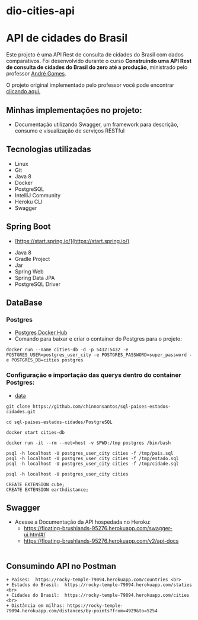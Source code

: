 # dio-cities-api
# API de cidades do Brasil

Este projeto é uma API Rest de consulta de cidades do Brasil com dados comparativos. Foi desenvolvido durante
o curso **Construindo uma API Rest de consulta de cidades do Brasil do zero até a produção**, ministrado
pelo professor <a href="https://www.linkedin.com/in/andreluisgomes/" target="_blank">André Gomes</a>.

O projeto original implementado pelo professor você pode encontrar
<a href="https://github.com/andrelugomes/digital-innovation-one/tree/master/cities-api" target="_blank">clicando aqui.</a>

## Minhas implementações no projeto:
* Documentação utilizando Swagger, um framework para descrição, consumo e visualização de serviços RESTful

## Tecnologias utilizadas

* Linux
* Git
* Java 8
* Docker
* PostgreSQL
* IntelliJ Community
* Heroku CLI
* Swagger

## Spring Boot

* [https://start.spring.io/](https://start.spring.io/)

+ Java 8
+ Gradle Project
+ Jar
+ Spring Web
+ Spring Data JPA
+ PostgreSQL Driver

## DataBase

### Postgres

* [Postgres Docker Hub](https://hub.docker.com/_/postgres)
* Comando para baixar e criar o container do Postgres para o projeto:

```shell script
docker run --name cities-db -d -p 5432:5432 -e POSTGRES_USER=postgres_user_city -e POSTGRES_PASSWORD=super_password -e POSTGRES_DB=cities postgres
```

### Configuração e importação das querys dentro do container Postgres:

* [data](https://github.com/chinnonsantos/sql-paises-estados-cidades/tree/master/PostgreSQL)

```shell script
git clone https://github.com/chinnonsantos/sql-paises-estados-cidades.git

cd sql-paises-estados-cidades/PostgreSQL

docker start cities-db

docker run -it --rm --net=host -v $PWD:/tmp postgres /bin/bash

psql -h localhost -U postgres_user_city cities -f /tmp/pais.sql
psql -h localhost -U postgres_user_city cities -f /tmp/estado.sql
psql -h localhost -U postgres_user_city cities -f /tmp/cidade.sql

psql -h localhost -U postgres_user_city cities

CREATE EXTENSION cube; 
CREATE EXTENSION earthdistance;
```
## Swagger 

* Acesse a Documentação da API hospedada no Heroku: <br>
  -  https://floating-brushlands-95276.herokuapp.com/swagger-ui.html#/ <br>
  -  https://floating-brushlands-95276.herokuapp.com/v2/api-docs  <br> <br>

## Consumindo API no Postman
    + Países:  https://rocky-temple-79094.herokuapp.com/countries <br>
    + Estados do Brasil:  https://rocky-temple-79094.herokuapp.com/staties <br>
    + Cidades do Brasil:  https://rocky-temple-79094.herokuapp.com/cities <br>
    + Distância em milhas: https://rocky-temple-79094.herokuapp.com/distances/by-points?from=4929&to=5254
